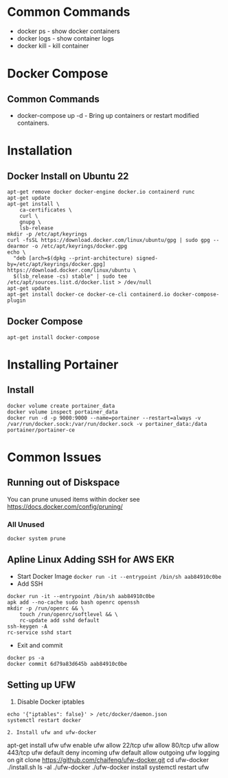 # Common Commands
* docker ps - show docker containers
* docker logs <container> - show container logs
* docker kill <container> - kill container
# Docker Compose
## Common Commands
* docker-compose up -d - Bring up containers or restart modified containers.

# Installation
## Docker Install on Ubuntu 22
```
apt-get remove docker docker-engine docker.io containerd runc
apt-get update
apt-get install \
    ca-certificates \
    curl \
    gnupg \
    lsb-release
mkdir -p /etc/apt/keyrings
curl -fsSL https://download.docker.com/linux/ubuntu/gpg | sudo gpg --dearmor -o /etc/apt/keyrings/docker.gpg
echo \
  "deb [arch=$(dpkg --print-architecture) signed-by=/etc/apt/keyrings/docker.gpg] https://download.docker.com/linux/ubuntu \
  $(lsb_release -cs) stable" | sudo tee /etc/apt/sources.list.d/docker.list > /dev/null
apt-get update
apt-get install docker-ce docker-ce-cli containerd.io docker-compose-plugin
```
## Docker Compose
```
apt-get install docker-compose
```


# Installing Portainer
## Install
```
docker volume create portainer_data
docker volume inspect portainer_data
docker run -d -p 9000:9000 --name=portainer --restart=always -v /var/run/docker.sock:/var/run/docker.sock -v portainer_data:/data portainer/portainer-ce
```

# Common Issues
## Running out of Diskspace
You can prune unused items within docker see https://docs.docker.com/config/pruning/

### All Unused
```docker system prune```

## Apline Linux Adding SSH for AWS EKR
* Start Docker Image
```docker run -it --entrypoint /bin/sh aab84910c0be```
* Add SSH
```
docker run -it --entrypoint /bin/sh aab84910c0be
apk add --no-cache sudo bash openrc openssh
mkdir -p /run/openrc && \
    touch /run/openrc/softlevel && \
    rc-update add sshd default
ssh-keygen -A
rc-service sshd start
```
* Exit and commit
```
docker ps -a
docker commit 6d79a83d645b aab84910c0be
```

## Setting up UFW
1. Disable Docker iptables
```
echo '{"iptables": false}' > /etc/docker/daemon.json
systemctl restart docker

2. Install ufw and ufw-docker
```
apt-get install ufw
ufw enable
ufw allow 22/tcp
ufw allow 80/tcp
ufw allow 443/tcp
ufw default deny incoming
ufw default allow outgoing
ufw logging on
git clone https://github.com/chaifeng/ufw-docker.git
cd ufw-docker
./install.sh
ls -al
./ufw-docker
./ufw-docker  install
systemctl restart ufw
```
